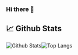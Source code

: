 ### Hi there 👋

<!--
**domengabrovsek/domengabrovsek** is a ✨ _special_ ✨ repository because its `README.md` (this file) appears on your GitHub profile.

Here are some ideas to get you started:

- 🔭 I’m currently working on ...
- 🌱 I’m currently learning ...
- 👯 I’m looking to collaborate on ...
- 🤔 I’m looking for help with ...
- 💬 Ask me about ...
- 📫 How to reach me: ...
- 😄 Pronouns: ...
- ⚡ Fun fact: ...
-->

## 📈 Github Stats

![Github Stats](https://github-readme-stats.vercel.app/api?username=domengabrovsek&count_private=true&show_icons=true&include_all_commits=true)![Top Langs](https://github-readme-stats.vercel.app/api/top-langs/?username=domengabrovsek&hide=TeX&layout=compact)